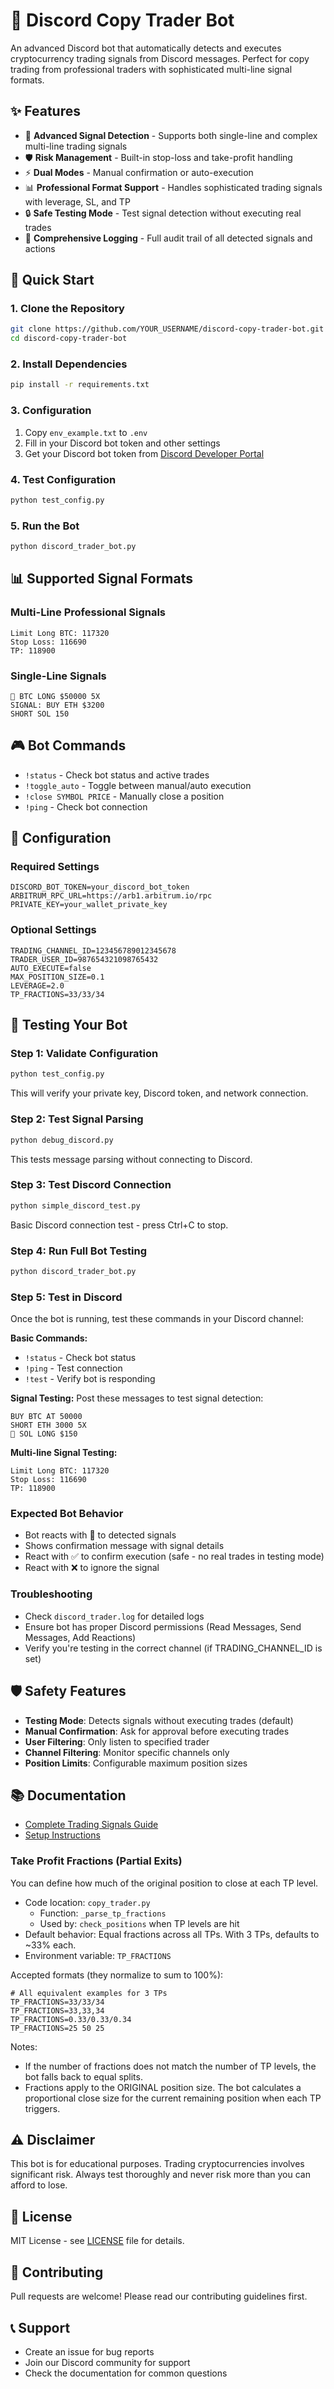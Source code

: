 # 🤖 Discord Copy Trader Bot

An advanced Discord bot that automatically detects and executes cryptocurrency trading signals from Discord messages. Perfect for copy trading from professional traders with sophisticated multi-line signal formats.

## ✨ Features

- 🎯 **Advanced Signal Detection** - Supports both single-line and complex multi-line trading signals
- 🛡️ **Risk Management** - Built-in stop-loss and take-profit handling
- ⚡ **Dual Modes** - Manual confirmation or auto-execution
- 📊 **Professional Format Support** - Handles sophisticated trading signals with leverage, SL, and TP
- 🔒 **Safe Testing Mode** - Test signal detection without executing real trades
- 📝 **Comprehensive Logging** - Full audit trail of all detected signals and actions

## 🚀 Quick Start

### 1. Clone the Repository
```bash
git clone https://github.com/YOUR_USERNAME/discord-copy-trader-bot.git
cd discord-copy-trader-bot
```

### 2. Install Dependencies
```bash
pip install -r requirements.txt
```

### 3. Configuration
1. Copy `env_example.txt` to `.env`
2. Fill in your Discord bot token and other settings
3. Get your Discord bot token from [Discord Developer Portal](https://discord.com/developers/applications)

### 4. Test Configuration
```bash
python test_config.py
```

### 5. Run the Bot
```bash
python discord_trader_bot.py
```

## 📊 Supported Signal Formats

### Multi-Line Professional Signals
```
Limit Long BTC: 117320
Stop Loss: 116690
TP: 118900
```

### Single-Line Signals
```
🚀 BTC LONG $50000 5X
SIGNAL: BUY ETH $3200
SHORT SOL 150
```

## 🎮 Bot Commands

- `!status` - Check bot status and active trades
- `!toggle_auto` - Toggle between manual/auto execution
- `!close SYMBOL PRICE` - Manually close a position
- `!ping` - Check bot connection

## 🔧 Configuration

### Required Settings
```env
DISCORD_BOT_TOKEN=your_discord_bot_token
ARBITRUM_RPC_URL=https://arb1.arbitrum.io/rpc
PRIVATE_KEY=your_wallet_private_key
```

### Optional Settings
```env
TRADING_CHANNEL_ID=123456789012345678
TRADER_USER_ID=987654321098765432
AUTO_EXECUTE=false
MAX_POSITION_SIZE=0.1
LEVERAGE=2.0
TP_FRACTIONS=33/33/34
```

## 🧪 Testing Your Bot

### Step 1: Validate Configuration
```bash
python test_config.py
```
This will verify your private key, Discord token, and network connection.

### Step 2: Test Signal Parsing
```bash
python debug_discord.py
```
This tests message parsing without connecting to Discord.

### Step 3: Test Discord Connection
```bash
python simple_discord_test.py
```
Basic Discord connection test - press Ctrl+C to stop.

### Step 4: Run Full Bot Testing
```bash
python discord_trader_bot.py
```

### Step 5: Test in Discord
Once the bot is running, test these commands in your Discord channel:

**Basic Commands:**
- `!status` - Check bot status
- `!ping` - Test connection
- `!test` - Verify bot is responding

**Signal Testing:**
Post these messages to test signal detection:
```
BUY BTC AT 50000
SHORT ETH 3000 5X
🚀 SOL LONG $150
```

**Multi-line Signal Testing:**
```
Limit Long BTC: 117320
Stop Loss: 116690
TP: 118900
```

### Expected Bot Behavior
- Bot reacts with 🤔 to detected signals
- Shows confirmation message with signal details
- React with ✅ to confirm execution (safe - no real trades in testing mode)
- React with ❌ to ignore the signal

### Troubleshooting
- Check `discord_trader.log` for detailed logs
- Ensure bot has proper Discord permissions (Read Messages, Send Messages, Add Reactions)
- Verify you're testing in the correct channel (if TRADING_CHANNEL_ID is set)

## 🛡️ Safety Features

- **Testing Mode**: Detects signals without executing trades (default)
- **Manual Confirmation**: Ask for approval before executing trades
- **User Filtering**: Only listen to specified trader
- **Channel Filtering**: Monitor specific channels only
- **Position Limits**: Configurable maximum position sizes

## 📚 Documentation

- [Complete Trading Signals Guide](TRADING_SIGNALS_GUIDE.md)
- [Setup Instructions](setup_instructions.md)

### Take Profit Fractions (Partial Exits)

You can define how much of the original position to close at each TP level.

- Code location: `copy_trader.py`
  - Function: `_parse_tp_fractions`
  - Used by: `check_positions` when TP levels are hit
- Default behavior: Equal fractions across all TPs. With 3 TPs, defaults to ~33% each.
- Environment variable: `TP_FRACTIONS`

Accepted formats (they normalize to sum to 100%):

```env
# All equivalent examples for 3 TPs
TP_FRACTIONS=33/33/34
TP_FRACTIONS=33,33,34
TP_FRACTIONS=0.33/0.33/0.34
TP_FRACTIONS=25 50 25
```

Notes:
- If the number of fractions does not match the number of TP levels, the bot falls back to equal splits.
- Fractions apply to the ORIGINAL position size. The bot calculates a proportional close size for the current remaining position when each TP triggers.

## ⚠️ Disclaimer

This bot is for educational purposes. Trading cryptocurrencies involves significant risk. Always test thoroughly and never risk more than you can afford to lose.

## 📄 License

MIT License - see [LICENSE](LICENSE) file for details.

## 🤝 Contributing

Pull requests are welcome! Please read our contributing guidelines first.

## 📞 Support

- Create an issue for bug reports
- Join our Discord community for support
- Check the documentation for common questions
